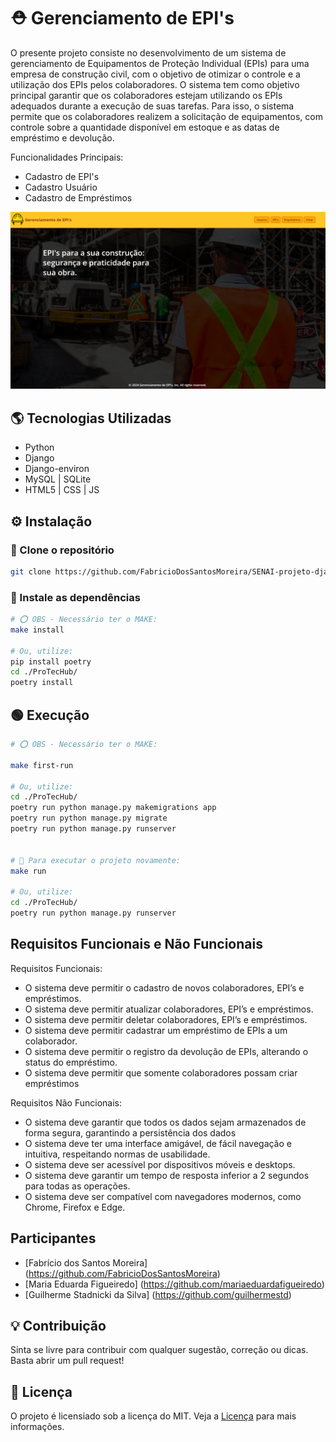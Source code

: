 # ⛑ Gerenciamento de EPI's
 
O presente projeto consiste no desenvolvimento de um sistema de gerenciamento de Equipamentos de Proteção Individual (EPIs) para uma empresa de construção civil, com o objetivo de otimizar o controle e a utilização dos EPIs pelos colaboradores. O sistema tem como objetivo principal garantir que os colaboradores estejam utilizando os EPIs adequados durante a execução de suas tarefas. Para isso, o sistema permite que os colaboradores realizem a solicitação de equipamentos, com controle sobre a quantidade disponível em estoque e as datas de empréstimo e devolução.

Funcionalidades Principais:
- Cadastro de EPI's
- Cadastro Usuário
- Cadastro de Empréstimos

![Página Inicial](./docs/home.png)


## 🌎 Tecnologias Utilizadas

- Python
- Django
- Django-environ
- MySQL | SQLite
- HTML5 | CSS | JS


## ⚙ Instalação

### 🔹 Clone o repositório
```bash
git clone https://github.com/FabricioDosSantosMoreira/SENAI-projeto-django.git
```

### 🔹 Instale as dependências

```bash
# ⭕ OBS - Necessário ter o MAKE:
make install

# Ou, utilize:
pip install poetry
cd ./ProTecHub/
poetry install
```


## 🟢 Execução
```bash
# ⭕ OBS - Necessário ter o MAKE:

make first-run

# Ou, utilize:
cd ./ProTecHub/
poetry run python manage.py makemigrations app
poetry run python manage.py migrate
poetry run python manage.py runserver


# 🔄 Para executar o projeto novamente:
make run

# Ou, utilize:
cd ./ProTecHub/
poetry run python manage.py runserver
```


## Requisitos Funcionais e Não Funcionais

Requisitos Funcionais:
- O sistema deve permitir o cadastro de novos colaboradores, EPI’s e empréstimos.
- O sistema deve permitir atualizar colaboradores, EPI’s e empréstimos.
- O sistema deve permitir deletar colaboradores, EPI’s e empréstimos.
- O sistema deve permitir cadastrar um empréstimo de EPIs a um colaborador.
- O sistema deve permitir o registro da devolução de EPIs, alterando o status do empréstimo.
- O sistema deve permitir que somente colaboradores possam criar empréstimos

Requisitos Não Funcionais:
- O sistema deve garantir que todos os dados sejam armazenados de forma segura, garantindo a persistência dos dados
- O sistema deve ter uma interface amigável, de fácil navegação e intuitiva, respeitando normas de usabilidade.
- O sistema deve ser acessível por dispositivos móveis e desktops.
- O sistema deve garantir um tempo de resposta inferior a 2 segundos para todas as operações.
- O sistema deve ser compatível com navegadores modernos, como Chrome, Firefox e Edge.


## Participantes

- [Fabrício dos Santos Moreira]  (https://github.com/FabricioDosSantosMoreira)
- [Maria Eduarda Figueiredo]     (https://github.com/mariaeduardafigueiredo)
- [Guilherme Stadnicki da Silva] (https://github.com/guilhermestd)


## 💡 Contribuição

Sinta se livre para contribuir com qualquer sugestão, correção ou dicas. Basta abrir um pull request!


## 📃 Licença

O projeto é licensiado sob a licença do MIT. Veja a [Licença](LICENSE/) para mais informações.